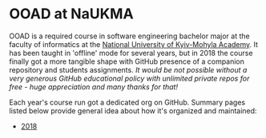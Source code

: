 # OOAD at NaUKMA

OOAD is a required course in software engineering bachelor major at the faculty of informatics at the [National University of Kyiv-Mohyla Academy](https://www.ukma.edu.ua/eng/). It has been taught in 'offline' mode for several years, but in 2018 the course finally got a more tangible shape with GitHub presence of a companion repository and students assignments. *It would be not possible without a very generous GitHub educational policy with unlimited private repos for free - huge appreciation and many thanks for that!*

Each year's course run got a dedicated org on GitHub. Summary pages listed below provide general idea about how it's organized and maintained:
- [2018](/naukma/2018)

